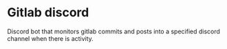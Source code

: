 # Gitlab discord

Discord bot that monitors gitlab commits and posts into a specified discord channel when there is activity.
